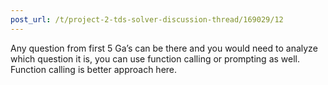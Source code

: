 ```yaml
---
post_url: /t/project-2-tds-solver-discussion-thread/169029/12
---
```

Any question from first 5 Ga’s can be there and you would need to analyze which question it is, you can use function calling or prompting as well. Function calling is better approach here.